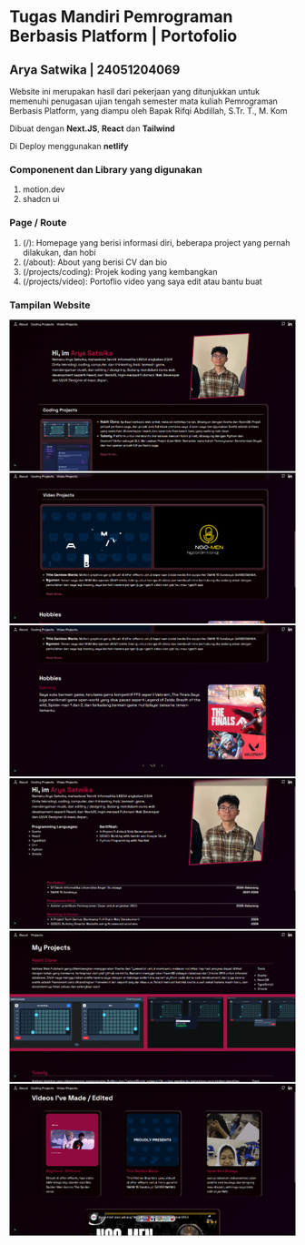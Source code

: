 # Tugas Mandiri Pemrograman Berbasis Platform | Portofolio
## Arya Satwika | 24051204069
Website ini merupakan hasil dari pekerjaan yang ditunjukkan untuk memenuhi penugasan ujian tengah semester mata kuliah Pemrograman Berbasis Platform, yang diampu oleh Bapak Rifqi Abdillah, S.Tr. T., M. Kom

Dibuat dengan **Next.JS**, **React** dan **Tailwind**

Di Deploy menggunakan **netlify**

### Componenent dan Library yang digunakan
1. motion.dev
2. shadcn ui

### Page / Route
1. (/): Homepage yang berisi informasi diri, beberapa project yang pernah dilakukan, dan hobi
2. (/about): About yang berisi CV dan bio
3. (/projects/coding): Projek koding yang kembangkan
4. (/projects/video): Portoflio video yang saya edit atau bantu buat

### Tampilan Website
![homepage-1](public/screenshots/homepage-1.png)
![homepage-2](public/screenshots/homepage-2.png)
![homepage-3](public/screenshots/homepage-3.png)
![about-1](public/screenshots/about-1.png)
![coding-1](public/screenshots/coding-1.png)
![videos-1](public/screenshots/videos-1.png)